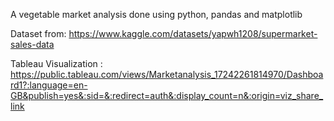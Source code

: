 A vegetable market analysis done using python, pandas and matplotlib

Dataset from: https://www.kaggle.com/datasets/yapwh1208/supermarket-sales-data

Tableau Visualization : https://public.tableau.com/views/Marketanalysis_17242261814970/Dashboard1?:language=en-GB&publish=yes&:sid=&:redirect=auth&:display_count=n&:origin=viz_share_link